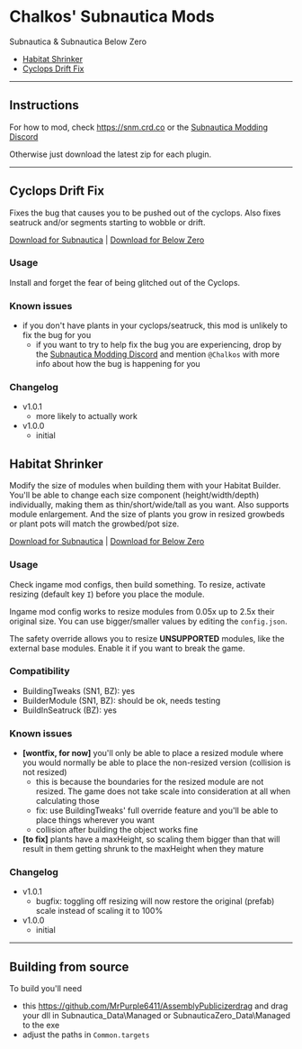 # Chalkos' Subnautica Mods

Subnautica & Subnautica Below Zero
- [Habitat Shrinker](#habitat-shrinker)
- [Cyclops Drift Fix](#cyclops-drift-fix)

---------------------------------------------------

## Instructions

For how to mod, check https://snm.crd.co or the [Subnautica Modding Discord](https://discord.com/invite/UpWuWwq)

Otherwise just download the latest zip for each plugin.

---------------------------------------------------

## Cyclops Drift Fix

Fixes the bug that causes you to be pushed out of the cyclops.
Also fixes seatruck and/or segments starting to wobble or drift.

[Download for Subnautica](https://github.com/chalkos/Chalkos-Subnautica-Mods/releases/download/1/CyclopsDriftFix_SN1_v1.0.1.zip)
|
[Download for Below Zero](https://github.com/chalkos/Chalkos-Subnautica-Mods/releases/download/1/CyclopsDriftFix_BZ_v1.0.1.zip)

### Usage

Install and forget the fear of being glitched out of the Cyclops.

### Known issues

- if you don't have plants in your cyclops/seatruck, this mod is unlikely to fix the bug for you
  - if you want to try to help fix the bug you are experiencing, drop by the [Subnautica Modding Discord](https://discord.com/invite/UpWuWwq) and mention `@Chalkos` with more info about how the bug is happening for you

### Changelog

- v1.0.1
  - more likely to actually work
- v1.0.0
  - initial

## Habitat Shrinker

Modify the size of modules when building them with your Habitat Builder. You'll be able to change each size component (height/width/depth) individually, making them as thin/short/wide/tall as you want. Also supports module enlargement. And the size of plants you grow in resized growbeds or plant pots will match the growbed/pot size.

[Download for Subnautica](https://github.com/chalkos/Chalkos-Subnautica-Mods/releases/download/1/HabitatShrinker_SN1_v1.0.1.zip)
|
[Download for Below Zero](https://github.com/chalkos/Chalkos-Subnautica-Mods/releases/download/1/HabitatShrinker_BZ_v1.0.1.zip)

### Usage

Check ingame mod configs, then build something.
To resize, activate resizing (default key `I`) before you place the module.

Ingame mod config works to resize modules from 0.05x up to 2.5x their original size. You can use bigger/smaller values by editing the `config.json`.

The safety override allows you to resize **UNSUPPORTED** modules, like the external base modules. Enable it if you want to break the game.

### Compatibility
- BuildingTweaks (SN1, BZ): yes
- BuilderModule (SN1, BZ): should be ok, needs testing
- BuildInSeatruck (BZ): yes

### Known issues

- **[wontfix, for now]** you'll only be able to place a resized module where you would normally be able to place the non-resized version (collision is not resized)
  - this is because the boundaries for the resized module are not resized. The game does not take scale into consideration at all when calculating those
  - fix: use BuildingTweaks' full override feature and you'll be able to place things wherever you want
  - collision after building the object works fine
- **[to fix]** plants have a maxHeight, so scaling them bigger than that will result in them getting shrunk to the maxHeight when they mature

### Changelog

- v1.0.1
  - bugfix: toggling off resizing will now restore the original (prefab) scale instead of scaling it to 100% 
- v1.0.0
  - initial

---------------------------------------------------

## Building from source

To build you'll need
* this https://github.com/MrPurple6411/AssemblyPublicizerdrag and drag your dll in Subnautica_Data\Managed or SubnauticaZero_Data\Managed to the exe
* adjust the paths in `Common.targets`


